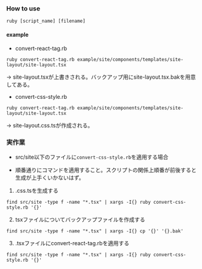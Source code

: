 ### How to use
```
ruby [script_name] [filename]
```
#### example
- convert-react-tag.rb
```
ruby convert-react-tag.rb example/site/components/templates/site-layout/site-layout.tsx
```
-> site-layout.tsxが上書きされる。バックアップ用にsite-layout.tsx.bakを用意してある。

- convert-css-style.rb
```
ruby convert-react-tag.rb example/site/components/templates/site-layout/site-layout.tsx
```
-> site-layout.css.tsが作成される。

### 実作業
- src/site以下のファイルに`convert-css-style.rb`を適用する場合
* 順番通りにコマンドを適用すること。スクリプトの関係上順番が前後すると生成が上手くいかないはず。
1. <filename>.css.tsを生成する
```
find src/site -type f -name "*.tsx" | xargs -I{} ruby convert-css-style.rb '{}'
```
2. tsxファイルについてバックアップファイルを作成する
```
find src/site -type f -name "*.tsx" | xargs -I{} cp '{}' '{}.bak'
```
3. <filename>.tsxファイルにconvert-react-tag.rbを適用する
```
find src/site -type f -name "*.tsx" | xargs -I{} ruby convert-css-style.rb '{}'
```
